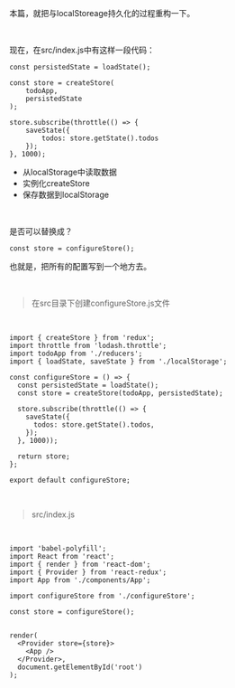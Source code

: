本篇，就把与localStoreage持久化的过程重构一下。

<br>


现在，在src/index.js中有这样一段代码：

	const persistedState = loadState();
	
	const store = createStore(
	    todoApp,
	    persistedState
	);
	
	store.subscribe(throttle(() => {
	    saveState({
	        todos: store.getState().todos
	    });
	}, 1000);

- 从localStorage中读取数据
- 实例化createStore
- 保存数据到localStorage

<br>

是否可以替换成？

	const store = configureStore();

也就是，把所有的配置写到一个地方去。

<br>

> 在src目录下创建configureStore.js文件

<br>

	import { createStore } from 'redux';
	import throttle from 'lodash.throttle';
	import todoApp from './reducers';
	import { loadState, saveState } from './localStorage';
	
	const configureStore = () => {
	  const persistedState = loadState();
	  const store = createStore(todoApp, persistedState);
	
	  store.subscribe(throttle(() => {
	    saveState({
	      todos: store.getState().todos,
	    });
	  }, 1000));
	
	  return store;
	};
	
	export default configureStore;

<br>

> src/index.js

<br>

	import 'babel-polyfill';
	import React from 'react';
	import { render } from 'react-dom';
	import { Provider } from 'react-redux';
	import App from './components/App';
	
	import configureStore from './configureStore';
	
	const store = configureStore();
	
	
	render(
	  <Provider store={store}>
	    <App />
	  </Provider>,
	  document.getElementById('root')
	);


<br>
